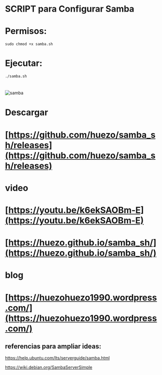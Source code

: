 
# SCRIPT para Configurar Samba 


# Permisos:

```
sudo chmod +x samba.sh
```

# Ejecutar:

```
./samba.sh
```



# 



[samba]:https://raw.githubusercontent.com/huezo/samba_sh/master/samba.png

![samba][samba]


# Descargar 
# [https://github.com/huezo/samba_sh/releases](https://github.com/huezo/samba_sh/releases)

# video


# [https://youtu.be/k6ekSAOBm-E](https://youtu.be/k6ekSAOBm-E)


# [https://huezo.github.io/samba_sh/](https://huezo.github.io/samba_sh/)

# blog

# [https://huezohuezo1990.wordpress.com/](https://huezohuezo1990.wordpress.com/)



## referencias para ampliar ideas:
https://help.ubuntu.com/lts/serverguide/samba.html


https://wiki.debian.org/SambaServerSimple


